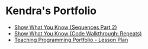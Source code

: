 # Kendra's Portfolio

* [Show What You Know (Sequences Part 2)](https://www.youtube.com/watch?v=uu23DFVK6LY)
* [Show What You Know (Code Walkthrough: Repeats)](https://www.youtube.com/watch?v=piOsD9sV-u4)
* [Teaching Programming Portfolio - Lesson Plan](https://www.youtube.com/watch?v=rzhdS7KjRNQ)
